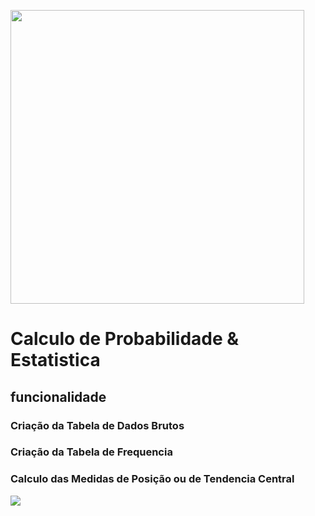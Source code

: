 <p class="center">
  <img width="470" src="rec/ukb.ico" >
</p>

# Calculo de Probabilidade & Estatistica
## funcionalidade
### Criação da Tabela de Dados Brutos
### Criação da Tabela de Frequencia
### Calculo das Medidas de Posição ou de Tendencia Central

<p class="center">
  <img src="/Captura de Ecrã (295).png" >
</p>

